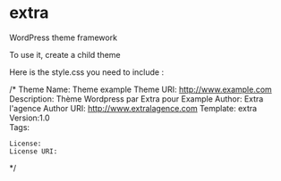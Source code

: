 extra
=====

WordPress theme framework

To use it, create a child theme

Here is the style.css you need to include :

/*
	Theme Name: Theme example
	Theme URI: http://www.example.com
	Description: Thème Wordpress par Extra pour Example
	Author: Extra l'agence
	Author URI: http://www.extralagence.com
	Template: extra
	Version:1.0  
	Tags: 

	License: 
	License URI: 
*/

